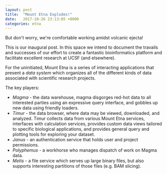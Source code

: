 ```yaml
---
layout: post
title:  "Mount Etna Explodes!"
date:   2017-10-26 23:13:05 +0000
categories: etna 
---
```

But don't worry, we're comfortable working amidst volcanic ejecta!
<!--more-->
This is our inaugural post. In this space we intend to document the travails
and successes of our effort to create a fantastic bioinformatics platform and
facilitate excellent research at UCSF (and elsewhere).

For the uninitiated, Mount Etna is a series of interacting applications that
present a *data system* which organizes all of the different kinds of data
associated with scientific research projects.

The key players:

- *Magma* - the data warehouse, magma disgorges red-hot data to all interested parties using an expressive query interface, and gobbles up new data using friendly loaders.
- *Timur* - the data browser, where data may be viewed, downloaded, and analyzed. Timur collects data from various Mount Etna services, interfaces with calculation services, provides custom data views tailored to specific biological applications, and provides general query and plotting tools for exploring your dataset.
- *Janus* - an authentication service that holds user and project permissions.
- *Polyphemus* - a workhorse who manages dispatch of work on Magma data.
- *Metis* - a file service which serves up large binary files, but also supports interesting partitions of those files (e.g. BAM slicing).
